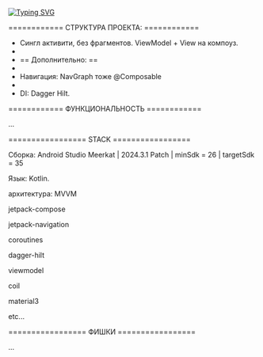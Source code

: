 <a href="https://git.io/typing-svg"><img src="https://readme-typing-svg.herokuapp.com?font=Fira+Code&size=22&duration=4000&pause=400&width=435&lines=A+drop+of+blood+for+Gregor" alt="Typing SVG" /></a>


============ СТРУКТУРА ПРОЕКТА: ============

* Сингл активити, без фрагментов. ViewModel + View на компоуз.
*
* == Дополнительно: ==
*
*  Навигация: NavGraph тоже @Composable
*
*  DI: Dagger Hilt.


============ ФУНКЦИОНАЛЬНОСТЬ ============

...

================= STACK =================

Сборка: Android Studio Meerkat | 2024.3.1 Patch  | minSdk = 26 | targetSdk = 35

Язык: Kotlin.

архитектура: MVVM

jetpack-compose

jetpack-navigation

coroutines

dagger-hilt

viewmodel

coil

material3

etc...


================= ФИШКИ =================

...